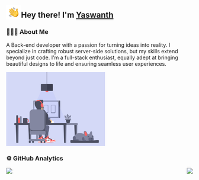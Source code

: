 <p></p>
<img alt="👋" src="./assets/hand-wave.gif" width='40' align="left"/><h2>Hey there! I'm <a href="https://github.com/yaswanth23" target="_blank">Yaswanth</a></h2>

### 👨🏻‍💻 About Me

A Back-end developer with a passion for turning ideas into reality. I specialize in crafting robust server-side solutions, but my skills extend beyond just code. I'm a full-stack enthusiast, equally adept at bringing beautiful designs to life and ensuring seamless user experiences.

<div style="display: flex;justify-content: space-between;">
  <img src="./assets/coder_2.gif" alt="coder one" height="200px" />
</div>

### ⚙️ GitHub Analytics

<p style="display: flex;justify-content: space-between;">
  <a href="https://github.com/yaswanth23"> 
    <img height="160px" src="https://github-readme-stats.vercel.app/api?username=yaswanth23&show_icons=true&theme=dracula" />
  </a>
  <a href="https://github.com/yaswanth23"> 
    <img height="160px" src="https://github-readme-stats.vercel.app/api/top-langs/?username=yaswanth23&show_icons=true&layout=compact&theme=dracula"/>
  </a>
</p>